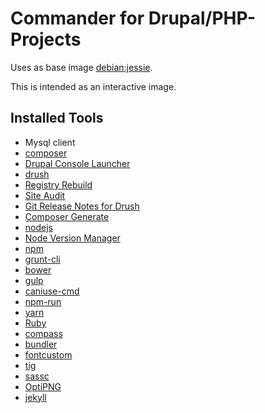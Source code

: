 Commander for Drupal/PHP-Projects
===============

Uses as base image [debian:jessie](https://registry.hub.docker.com/_/debian/).

This is intended as an interactive image.

Installed Tools
---------------
* Mysql client
* [composer](https://getcomposer.org/)
* [Drupal Console Launcher](http://drupalconsole.com/)
* [drush](https://github.com/drush-ops/drush)
 * [Registry Rebuild](https://www.drupal.org/project/registry_rebuild)
 * [Site Audit](https://www.drupal.org/project/site_audit)
 * [Git Release Notes for Drush](https://www.drupal.org/project/grn)
 * [Composer Generate](https://www.drupal.org/project/composer_generate)
* [nodejs](http://nodejs.org/)
 * [Node Version Manager](https://github.com/creationix/nvm)
 * [npm](https://www.npmjs.com/)
 * [grunt-cli](https://www.npmjs.com/package/grunt-cli)
 * [bower](https://www.npmjs.com/package/bower)
 * [gulp](https://www.npmjs.com/package/gulp)
 * [caniuse-cmd](https://www.npmjs.com/package/caniuse-cmd)
 * [npm-run](https://www.npmjs.com/package/npm-run)
 * [yarn](https://www.npmjs.com/package/yarn)
* [Ruby](https://www.ruby-lang.org/)
 * [compass](http://compass-style.org/)
 * [bundler](http://bundler.io/)
 * [fontcustom](https://rubygems.org/gems/fontcustom)
* [tig](https://github.com/jonas/tig)
* [sassc](http://sass-lang.com/libsass)
* [OptiPNG](http://optipng.sourceforge.net/)
* [jekyll](http://jekyllrb.com/)
